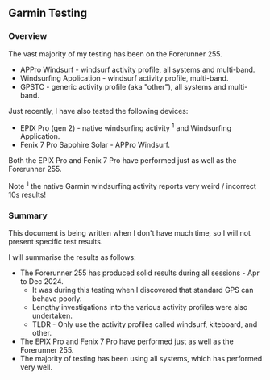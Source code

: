 ## Garmin Testing

### Overview

The vast majority of my testing has been on the Forerunner 255.

- APPro Windsurf -  windsurf activity profile, all systems and multi-band.
- Windsurfing Application - windsurf activity profile, multi-band.
- GPSTC - generic activity profile (aka "other"), all systems and multi-band.

Just recently, I have also tested the following devices:

- EPIX Pro (gen 2) - native windsurfing activity <sup>1</sup> and Windsurfing Application.
- Fenix 7 Pro Sapphire Solar - APPro Windsurf.

Both the EPIX Pro and Fenix 7 Pro have performed just as well as the Forerunner 255.

Note <sup>1</sup> the native Garmin windsurfing activity reports very weird / incorrect 10s results! 



### Summary

This document is being written when I don't have much time, so I will not present specific test results.

I will summarise the results as follows:

- The Forerunner 255 has produced solid results during all sessions - Apr to Dec 2024.
  - It was during this testing when I discovered that standard GPS can behave poorly.
  - Lengthy investigations into the various activity profiles were also undertaken.
  - TLDR - Only use the activity profiles called windsurf, kiteboard, and other.
- The EPIX Pro and Fenix 7 Pro have performed just as well as the Forerunner 255.
- The majority of testing has been using all systems, which has performed very well.

